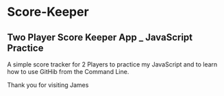 # Score-Keeper

## Two Player Score Keeper App _ JavaScript Practice

A simple score tracker for 2 Players to practice my JavaScript and to learn how to use GitHib from the Command Line.

Thank you for visiting 
James


